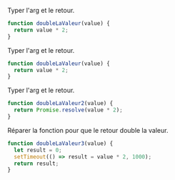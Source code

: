 Typer l'arg et le retour.
``` js
function doubleLaValeur(value) {
  return value * 2;
}
```

Typer l'arg et le retour.
``` js
function doubleLaValeur(value) {
  return value * 2;
}
```

Typer l'arg et le retour.
``` js
function doubleLaValeur2(value) {
  return Promise.resolve(value * 2);
}
```

Réparer la fonction pour que le retour double la valeur.
``` js
function doubleLaValeur3(value) {
  let result = 0;
  setTimeout(() => result = value * 2, 1000);
  return result;
}
```
